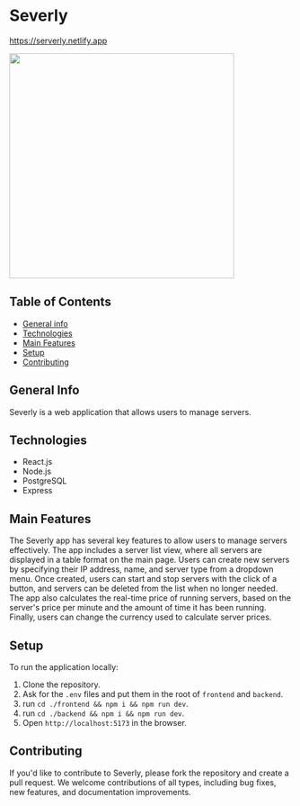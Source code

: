# Severly

https://serverly.netlify.app

<img src="https://p475.p0.n0.cdn.getcloudapp.com/items/E0unjw1l/Screen%20Shot%202020-08-23%20at%2020.43.25.png?source=viewer&v=9c3a5b44d30a1744f9e7385d61b4b863" height="400" />

## Table of Contents
* [General info](#general-info)
* [Technologies](#technologies)
* [Main Features](#main-features)
* [Setup](#setup)
* [Contributing](#contributing)

## General Info
Severly is a web application that allows users to manage servers.

## Technologies
* React.js
* Node.js
* PostgreSQL
* Express

## Main Features
The Severly app has several key features to allow users to manage servers effectively. 
The app includes a server list view, where all servers are displayed in a table format on the main page.
Users can create new servers by specifying their IP address, name, and server type from a dropdown menu.
Once created, users can start and stop servers with the click of a button, and servers can be deleted from the list when no longer needed.
The app also calculates the real-time price of running servers, based on the server's price per minute and the amount of time it has been running.
Finally, users can change the currency used to calculate server prices. 

## Setup

To run the application locally:
1. Clone the repository.
2. Ask for the `.env` files and put them in the root of `frontend` and `backend`. 
3. run `cd ./frontend && npm i && npm run dev`.
4. run `cd ./backend && npm i && npm run dev`.
5. Open `http://localhost:5173` in the browser.



## Contributing
If you'd like to contribute to Severly, please fork the repository and create a pull request. We welcome contributions of all types, including bug fixes, new features, and documentation improvements.
